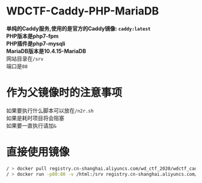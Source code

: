 # WDCTF-Caddy-PHP-MariaDB
**单纯的Caddy服务,使用的是官方的Caddy镜像: `caddy:latest`**<br>
**PHP版本是php7-fpm**<br>
**PHP插件是php7-mysqli**<br>
**MariaDB版本是10.4.15-MariaDB**<br>
网站目录在`/srv`<br>
端口是`80`

# 作为父镜像时的注意事项
如果要执行什么脚本可以放在`/n2r.sh`<br>
如果是耗时项目将会阻塞<br>
如果要一直执行请加`&`

# 直接使用镜像
```bash
/ > docker pull registry.cn-shanghai.aliyuncs.com/wd_ctf_2020/wdctf_caddy_php
/ > docker run -p80:80 -v /html:/srv registry.cn-shanghai.aliyuncs.com/wd_ctf_2020/wdctf_caddy_php
```
